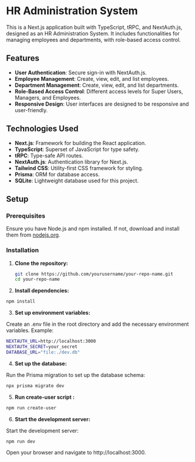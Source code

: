 # HR Administration System

This is a Next.js application built with TypeScript, tRPC, and NextAuth.js, designed as an HR Administration System. It includes functionalities for managing employees and departments, with role-based access control.

## Features

- **User Authentication**: Secure sign-in with NextAuth.js.
- **Employee Management**: Create, view, edit, and list employees.
- **Department Management**: Create, view, edit, and list departments.
- **Role-Based Access Control**: Different access levels for Super Users, Managers, and Employees.
- **Responsive Design**: User interfaces are designed to be responsive and user-friendly.

## Technologies Used

- **Next.js**: Framework for building the React application.
- **TypeScript**: Superset of JavaScript for type safety.
- **tRPC**: Type-safe API routes.
- **NextAuth.js**: Authentication library for Next.js.
- **Tailwind CSS**: Utility-first CSS framework for styling.
- **Prisma**: ORM for database access.
- **SQLite**: Lightweight database used for this project.

## Setup

### Prerequisites

Ensure you have Node.js and npm installed. If not, download and install them from [nodejs.org](https://nodejs.org/).

### Installation

1. **Clone the repository:**

   ```bash
   git clone https://github.com/yourusername/your-repo-name.git
   cd your-repo-name

2. **Install dependencies:**

```bash
npm install
```
3. **Set up environment variables:**

Create an .env file in the root directory and add the necessary environment variables. Example:
```bash
NEXTAUTH_URL=http://localhost:3000
NEXTAUTH_SECRET=your_secret
DATABASE_URL="file:./dev.db"
```
4. **Set up the database:**

Run the Prisma migration to set up the database schema:
```bash
npx prisma migrate dev
```
5. **Run create-user script :**
```bash
npm run create-user
```
6. **Start the development server:**

Start the development server:
```bash
npm run dev
```
Open your browser and navigate to http://localhost:3000.
